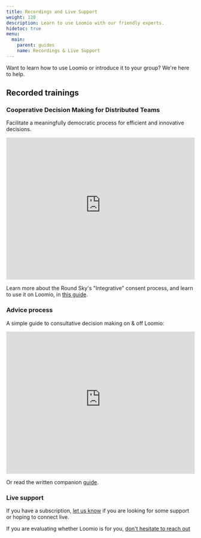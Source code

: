 ```yaml
---
title: Recordings and Live Support
weight: 120
description: Learn to use Loomio with our friendly experts.
hidetoc: true
menu:
  main:
    parent: guides
    name: Recordings & Live Support
---
```


Want to learn how to use Loomio or introduce it to your group? We're here to help.

## Recorded trainings

### Cooperative Decision Making for Distributed Teams
Facilitate a meaningfully democratic process for efficient and innovative decisions.

<iframe width="100%" height="380px" src="https://www.youtube-nocookie.com/embed/eGpWgwooYpI" frameborder="0" allowfullscreen></iframe>

Learn more about the Round Sky's "Integrative" consent process, and learn to use it on Loomio, in [this guide](/en/guides/consent_process).

### Advice process
A simple guide to consultative decision making on & off Loomio:

<iframe width="100%" height="380px" src="https://www.youtube-nocookie.com/embed/qfpHnyyiIU0?rel=0" frameborder="0" allowfullscreen></iframe>

Or read the written companion [guide](/en/guides/advice_process).

### Live support

If you have a subscription, [let us know](https://loomio.org/contact/?utm_campaign=webi-trainings-help&utm_term=help) if you are looking for some support or hoping to connect live.

If you are evaluating whether Loomio is for you, [don't hesitate to reach out](https://loomio.org/contact/?utm_campaign=webi-trainings-help&utm_term=help)
